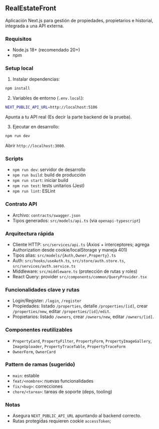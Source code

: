 ## RealEstateFront

Aplicación Next.js para gestión de propiedades, propietarios e historial, integrada a una API externa.

### Requisitos
- Node.js 18+ (recomendado 20+)
- npm

### Setup local
1) Instalar dependencias:
```bash
npm install
```

2) Variables de entorno (`.env.local`):
```bash
NEXT_PUBLIC_API_URL=http://localhost:5106
```
Apunta a tu API real (Es decir la parte backend de la prueba).

3) Ejecutar en desarrollo:
```bash
npm run dev
```
Abrir `http://localhost:3000`.

### Scripts
- `npm run dev`: servidor de desarrollo
- `npm run build`: build de producción
- `npm run start`: iniciar build
- `npm run test`: tests unitarios (Jest)
- `npm run lint`: ESLint

### Contrato API
- Archivo: `contracts/swagger.json`
- Tipos generados: `src/models/api.ts` (via `openapi-typescript`)

### Arquitectura rápida
- Cliente HTTP: `src/services/api.ts` (Axios + interceptores; agrega Authorization desde cookie/localStorage y maneja 401)
- Tipos alias: `src/models/{Auth,Owner,Property}.ts`
- Auth: `src/hooks/useAuth.ts`, `src/store/auth.store.ts`, `src/services/auth.service.ts`
- Middleware: `src/middleware.ts` (protección de rutas y roles)
- React Query: provider `src/components/common/QueryProvider.tsx`

### Funcionalidades clave y rutas
- Login/Register: `/login`, `/register`
- Propiedades: listado `/properties`, detalle `/properties/[id]`, crear `/properties/new`, editar `/properties/[id]/edit`.
- Propietarios: listado `/owners`, crear `/owners/new`, editar `/owners/[id]`.

### Componentes reutilizables
- `PropertyCard`, `PropertyFilter`, `PropertyForm`, `PropertyImageGallery`, `ImageUploader`, `PropertyTraceTable`, `PropertyTraceForm`
- `OwnerForm`, `OwnerCard`

### Pattern de ramas (sugerido)
- `main`: estable
- `feat/<nombre>`: nuevas funcionalidades
- `fix/<bug>`: correcciones
- `chore/<tarea>`: tareas de soporte (deps, tooling)

### Notas
- Asegura `NEXT_PUBLIC_API_URL` apuntando al backend correcto.
- Rutas protegidas requieren cookie `accessToken`;
